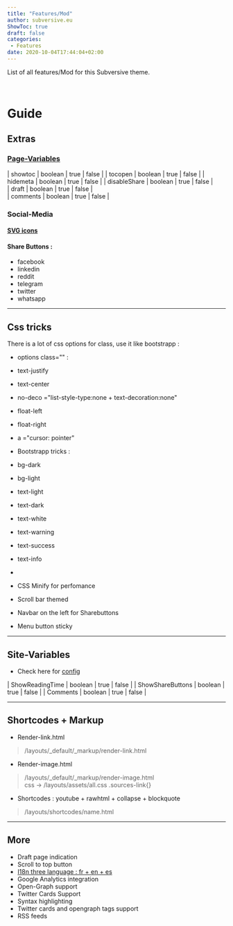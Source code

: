 ```yaml
---
title: "Features/Mod"
author: subversive.eu
ShowToc: true
draft: false
categories:
 - Features
date: 2020-10-04T17:44:04+02:00
---
```


List of all features/Mod for this Subversive theme.
<!--more-->​

# Guide

## Extras

### [Page-Variables](https://subversive-eu.github.io/hugo-subversive/posts/install/#page-variables)

| showtoc | boolean | true \| false |
| tocopen | boolean | true \| false |
| hidemeta | boolean | true \| false |
| disableShare | boolean | true \| false |  
| draft | boolean | true \| false |  
| comments | boolean | true \| false |  

### Social-Media

#### [SVG icons](https://subversive-eu.github.io/hugo-subversive/posts/utilisation/)

#### Share Buttons :

* facebook 
* linkedin
* reddit
* telegram
* twitter
* whatsapp

---

## Css tricks

There is a lot of css options for class, use it like bootstrapp :

* options class="" :  
 * text-justify  
 * text-center  
 * no-deco ="list-style-type:none + text-decoration:none"  
 * float-left  
 * float-right  
 *  a ="cursor: pointer"  
 * Bootstrapp tricks :  
  * bg-dark  
  * bg-light  
  * text-light  
  * text-dark  
  * text-white  
  * text-warning  
  * text-success  
  * text-info  

* 
* CSS Minify for perfomance
* Scroll bar themed
* Navbar on the left for Sharebuttons
* Menu button sticky

---

## Site-Variables

* Check here for [config](https://subversive-eu.github.io/hugo-subversive/posts/install/#configyml)

| ShowReadingTime | boolean | true \| false |
| ShowShareButtons | boolean | true \| false |
| Comments | boolean | true \| false |

---

## Shortcodes + Markup

* Render-link.html
> /layouts/_default/_markup/render-link.html

* Render-image.html
> /layouts/_default/_markup/render-image.html  
> css -> /layouts/assets/all.css  .sources-link{}

* Shortcodes : youtube + rawhtml + collapse + blockquote 
> /layouts/shortcodes/name.html

---

## More

* Draft page indication
* Scroll to top button
* [I18n three language : fr + en + es](https://subversive-eu.github.io/hugo-subversive/posts/installation/#i18-language)
* Google Analytics integration
* Open-Graph support
* Twitter Cards Support
* Syntax highlighting
* Twitter cards and opengraph tags support
* RSS feeds